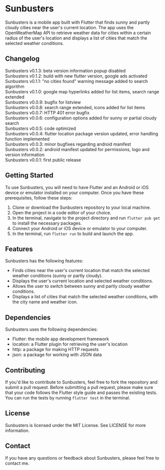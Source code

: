# Sunbusters

Sunbusters is a mobile app built with Flutter that finds sunny and partly cloudy cities near the user's current location. The app uses the OpenWeatherMap API to retrieve weather data for cities within a certain radius of the user's location and displays a list of cities that match the selected weather conditions.

## Changelog

Sunbusters v0.1.3: beta version information popup disabled <br />
Sunbusters v0.1.2: build with new flutter version, google ads activated <br />
Sunbusters v0.1.1: "no cities found" warning message added to search algorithm <br />
Sunbusters v0.1.0: google map hyperlinks added for list items, search range extended <br />
Sunbusters v0.0.9: bugfix for listview <br />
Sunbusters v0.0.8: search range extended, icons added for list items <br />
Sunbusters v0.0.7: HTTP 401 error bugfix <br />
Sunbusters v0.0.6: configuration options added for sunny or partial cloudy search <br />
Sunbusters v0.0.5: code optimized <br />
Sunbusters v0.0.4: flutter location package version updated, error handling function implemented <br />
Sunbusters v0.0.3: minor bugfixes regarding android manifest  <br />
Sunbusters v0.0.2: android manifest updated for permissions, logo and version information <br />
Sunbusters v0.0.1: first public release <br />

## Getting Started

To use Sunbusters, you will need to have Flutter and an Android or iOS device or emulator installed on your computer. Once you have these prerequisites, follow these steps:

1. Clone or download the Sunbusters repository to your local machine.
2. Open the project in a code editor of your choice.
3. In the terminal, navigate to the project directory and run `flutter pub get` to install the necessary packages.
4. Connect your Android or iOS device or emulator to your computer.
5. In the terminal, run `flutter run` to build and launch the app.

## Features

Sunbusters has the following features:

- Finds cities near the user's current location that match the selected weather conditions (sunny or partly cloudy).
- Displays the user's current location and selected weather conditions.
- Allows the user to switch between sunny and partly cloudy weather conditions.
- Displays a list of cities that match the selected weather conditions, with the city name and weather icon.

## Dependencies

Sunbusters uses the following dependencies:

- Flutter: the mobile app development framework
- location: a Flutter plugin for retrieving the user's location
- http: a package for making HTTP requests
- json: a package for working with JSON data

## Contributing

If you'd like to contribute to Sunbusters, feel free to fork the repository and submit a pull request. Before submitting a pull request, please make sure that your code follows the Flutter style guide and passes the existing tests. You can run the tests by running `flutter test` in the terminal.

## License

Sunbusters is licensed under the MIT License. See LICENSE for more information.

## Contact

If you have any questions or feedback about Sunbusters, please feel free to contact me.

